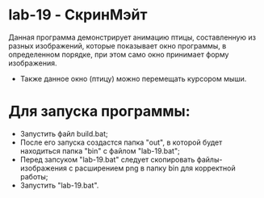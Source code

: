 # lab-19 - СкринМэйт
Данная программа демонстрирует анимацию птицы, составленную из разных изображений, которые показывает окно программы, 
в определенном порядке, при этом само окно принимает форму изображения.
- Также данное окно (птицу) можно перемещать курсором мыши.

# Для запуска программы:
- Запустить файл build.bat;
- После его запуска создастся папка "out", в которой будет находиться папка "bin" с файлом "lab-19.bat";
- Перед запсуком "lab-19.bat" следует скопировать файлы-изображения с расширением png в папку bin для корректной работы; 
- Запустить "lab-19.bat".
